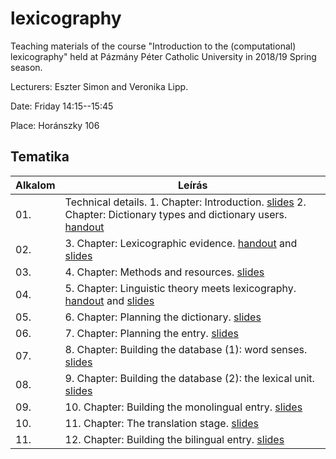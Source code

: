 # lexicography
Teaching materials of the course "Introduction to the (computational) lexicography" held at Pázmány Péter Catholic University in 2018/19 Spring season. 

Lecturers: Eszter Simon and Veronika Lipp. 

Date: Friday 14:15--15:45

Place: Horánszky 106

## Tematika

| Alkalom | Leírás |
|---------|--------|
| 01. | Technical details. 1. Chapter: Introduction. [slides](Lexicography_1.pdf) 2. Chapter: Dictionary types and dictionary users. [handout](ppt-hez_1.docx) |
| 02. | 3. Chapter: Lexicographic evidence. [handout](lexico_handout_2019_02_22.pdf) and [slides](lexi_ea_2019_02_22.pdf) |
| 03. | 4. Chapter: Methods and resources. [slides](Lexikografia_KA.pdf) |
| 04. | 5. Chapter: Linguistic theory meets lexicography. [handout](lexico_handout.pdf) and [slides](lexico5.pdf) |
| 05. | 6. Chapter: Planning the dictionary. [slides](chapter6.pptx) |
| 06. | 7. Chapter: Planning the entry. [slides](lexikografia7.pdf) |
| 07. | 8. Chapter: Building the database (1): word senses. [slides](szamlexiko_DodeReka.pdf) |
| 08. | 9. Chapter: Building the database (2): the lexical unit. [slides](Lexikogr_fia_9.pdf) |
| 09. | 10. Chapter: Building the monolingual entry. [slides](lex10_prezi.pdf) |
| 10. | 11. Chapter: The translation stage. [slides](chapter11.pdf) |
| 11. | 12. Chapter: Building the bilingual entry. [slides](chapter12.pdf) |
